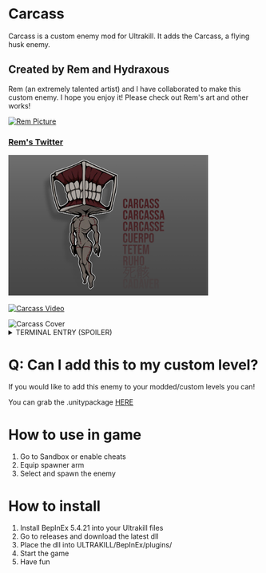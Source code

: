# Carcass
Carcass is a custom enemy mod for Ultrakill. It adds the Carcass, a flying husk enemy.
## Created by Rem and Hydraxous

Rem (an extremely talented artist) and I have collaborated to make this custom enemy. I hope you enjoy it!
Please check out Rem's art and other works!

<a href="https://twitter.com/Rem_Safe_Space"><img src="https://pbs.twimg.com/profile_images/1573594058735362049/9Dqn9ALF_400x400.jpg" alt="Rem Picture" width="160"/>
### [Rem's Twitter](https://twitter.com/Rem_Safe_Space)

<img src="https://raw.githubusercontent.com/Hydraxous/Carcass/master/images/carcass.png" alt="Carcass Banner" width="400"/>

[![Carcass Video](https://img.youtube.com/vi/w-_25odVH7k/0.jpg)](https://www.youtube.com/watch?v=w-_25odVH7k "Carcass Enemy Mod")

<img src="https://raw.githubusercontent.com/Hydraxous/Carcass/master/images/Carcass_cover.png" alt="Carcass Cover" width="400"/>

<details>
<summary>TERMINAL ENTRY (SPOILER) </summary>
  
# Carcass
## Type: Supreme Husk/Unfinished Prime

## Data
While it’s extremely rare to find a husk powerful enough to become a prime soul, it’s not uncommon for lesser husks to find their undoing in such power.


A Carcass is the result of a prime soul that has failed to fully develop, resulting in what can be called “a portable flesh prison”. While its power greatly surpasses that of lesser husks, it is still very dependent on its physical body to the point that it would instantly disintegrate without it.

The surgical markings on its body shows that an attempt was made to contain its energy, instead it is left in an irreversible berzerk state. However, trapped in such a situation, the Carcass has adapted to its power and is able to mimic most of a normal flesh prison’s abilities. Additionally it is able to partially manifest itself at a distance by using a ritualistic pentagram.

## Strategy
- Once unleashed, Carcass’s summoning circle will activate after making contact with its target. Upon the circle’s activation, Carcass will attempt to drain and re-purpose the life energy of the target by manifesting part of itself below them. When the circle becomes active, it will emit a bright light and its symbols will change shape. The manifestations can be avoided by remaining in the air, out of their reach.

- Carcass will manifest eyes to assist them in battle. While the eyes may serve well as healing, if all of the eyes are destroyed it will cause Carcass to become enraged. Typically Carcass will avoid close range combat. When enraged, it will charge and pursue you with all of its strength.
</details>

# Q: Can I add this to my custom level?
If you would like to add this enemy to your modded/custom levels you can!

You can grab the .unitypackage [HERE](https://github.com/Hydraxous/Carcass/releases/tag/1.0.0)

# How to use in game
1. Go to Sandbox or enable cheats
2. Equip spawner arm
3. Select and spawn the enemy

# How to install
1.  Install BepInEx 5.4.21 into your Ultrakill files
2. Go to releases and download the latest dll
3. Place the dll into ULTRAKILL/BepInEx/plugins/
4. Start the game
5. Have fun